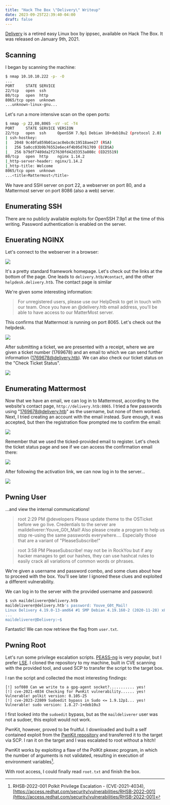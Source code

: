 ```yaml
---
title: "Hack The Box \"Delivery\" Writeup"
date: 2023-09-25T22:39:40-04:00
draft: false
---
```


[Delivery](https://app.hackthebox.com/machines/Delivery) is
a retired easy Linux box by ippsec, available on Hack The
Box. It was released on January 9th, 2021.

## Scanning

I began by scanning the machine:
```bash
$ nmap 10.10.10.222 -p- -O
...
PORT     STATE SERVICE
22/tcp   open  ssh
80/tcp   open  http
8065/tcp open  unknown
...unknown-linux-gnu...
```

Let's run a more intensive scan on the open ports:
```bash
$ nmap -p 22,80,8065 -sV -sC -T4
PORT     STATE SERVICE VERSION
22/tcp   open  ssh     OpenSSH 7.9p1 Debian 10+deb10u2 (protocol 2.0)
| ssh-hostkey: 
|   2048 9c40fa859b01acac0ebc0c19518aee27 (RSA)
|   256 5a0cc03b9b76552e6ec4f4b95d761709 (ECDSA)
|_  256 b79df7489da2f27630fd42d3353a808c (ED25519)
80/tcp   open  http    nginx 1.14.2
|_http-server-header: nginx/1.14.2
|_http-title: Welcome
8065/tcp open  unknown
...<title>Mattermost</title>
```

We have and SSH server on port 22, a webserver on port 80,
and a Mattermost server on port 8086 (also a web) server.

## Enumerating SSH

There are no publicly available exploits for OpenSSH 7.9p1
at the time of this writing. Password authentication is
enabled on the server.

## Enuerating NGINX

Let's connect to the webserver in a browser:

![](/images/hack-the-box-delivery-writeup/home.png)

It's a pretty standard framework homepage. Let's check out
the links at the bottom of the page. One leads to
`delivery.htb/#contact`, and the other
`helpdesk.delivery.htb`. The contact page is similar 

We're given some interesting information:

> For unregistered users, please use our HelpDesk to get in
> touch with our team. Once you have an @delivery.htb email
> address, you'll be able to have access to our MatterMost
> server.

This confirms that Mattermost is running on port 8065. Let's
check out the helpdesk. 

![](/images/hack-the-box-delivery-writeup/submit-ticket.png)

After submitting a ticket, we are presented with a receipt,
where we are given a ticket number (1769678) and an email
to which we can send further information
(1769678@delivery.htb). We can also check our ticket status
on the "Check Ticket Status". 

![](/images/hack-the-box-delivery-writeup/ticket-status.png)

## Enumerating Mattermost

Now that we have an email, we can log in to Mattermost,
according to the website's contact page,
`http://delivery.htb:8065`. I tried a few passwords using
"1769678@delivery.htb" as the username, but none of them
worked. Next, I tried creating an account with the email
instead. Sure enough, it was accepted, but then the
registration flow prompted me to confirm the email:

![](/images/hack-the-box-delivery-writeup/ticket-status.png)

Remember that we used the ticked-provided email to register.
Let's check the ticket status page and see if we can access
the confirmation email there:

![](/images/hack-the-box-delivery-writeup/email.png)

After following the activation link, we can now log in to
the server...

![](/images/hack-the-box-delivery-writeup/verified.png)

## Pwning User

...and view the internal communications!

> root
> 2:29 PM
> @developers Please update theme to the OSTicket before we
> go live.  Credentials to the server are
> maildeliverer:Youve_G0t_Mail! 
> Also please create a program to help us stop re-using the
> same passwords everywhere.... Especially those that are a
> variant of "PleaseSubscribe!"

> root
> 3:58 PM
> PleaseSubscribe! may not be in RockYou but if any hacker
> manages to get our hashes, they can use hashcat rules to
> easily crack all variations of common words or phrases.

We're given a username and password combo, and some clues
about how to proceed with the box. You'll see later I
ignored these clues and exploited a different vulnerability.

We can log in to the server with the provided username and
password:

```bash
$ ssh maildeliverer@delivery.htb
maildeliverer@delivery.htb's password: Youve_G0t_Mail!
Linux Delivery 4.19.0-13-amd64 #1 SMP Debian 4.19.160-2 (2020-11-28) x86_64
...
maildeliverer@Delivery:~$ 
```

Fantastic! We can now retrieve the flag from `user.txt`.

## Pwning Root

Let's run some privilege escalation scripts.
[PEASS-ng](https://github.com/carlospolop/PEASS-ng) is very
popular, but I prefer
[LSE](https://github.com/diego-treitos/linux-smart-enumeration).
I cloned the repository to my machine, built in CVE scanning
with the provided tool, and used SCP to transfer the script
to the target box.

I ran the script and collected the most interesting
findings:
```
[!] sof080 Can we write to a gpg-agent socket?........... yes!
[!] cve-2021-4034 Checking for PwnKit vulnerability...... yes!
Vulnerable! polkit version: 0.105-25
[!] cve-2023-22809 Sudoedit bypass in Sudo <= 1.9.12p1... yes!
Vulnerable! sudo version: 1.8.27-1+deb10u3
```

I first looked into the `sudoedit` bypass, but as the
`maildeliverer` user was not a sudoer, this exploit would
not work.

PwnKit, however, proved to be fruitful. I downloaded and
built a self contained exploit from the [PwnKit
repository](https://github.com/ly4k/PwnKitK) and transferred
it to the target via SCP. I ran it on the target and I was
escalated to root without a hitch!

PwnKit works by exploiting a flaw of the PolKit pkexec
program, in which the number of arguments is not validated,
resulting in execution of environment variables[^pwnkit].

With root access, I could finally read `root.txt` and finish
the box.

[^pwnkit]: RHSB-2022-001 Polkit Privilege Escalation -
  (CVE-2021-4034),
  [https://access.redhat.com/security/vulnerabilities/RHSB-2022-001](https://access.redhat.com/security/vulnerabilities/RHSB-2022-001)

